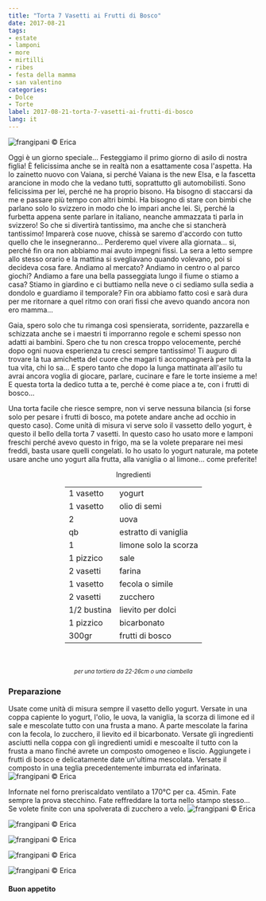 ```yaml
---
title: "Torta 7 Vasetti ai Frutti di Bosco"
date: 2017-08-21
tags:
- estate
- lamponi 
- more 
- mirtilli
- ribes
- festa della mamma
- san valentino
categories:
- Dolce
- Torte 
label: 2017-08-21-torta-7-vasetti-ai-frutti-di-bosco
lang: it 
---
```

![](../2017-08-21-torta-7-vasetti-ai-frutti-di-bosco/header.jpg "frangipani © Erica")

Oggi è un giorno speciale... Festeggiamo il primo giorno di asilo di nostra figlia! È felicissima anche se in realtà non a esattamente cosa l'aspetta. Ha lo zainetto nuovo con Vaiana, si perché Vaiana is the new Elsa, e la fascetta arancione in modo che la vedano tutti, soprattutto gli automobilisti. Sono felicissima per lei, perché ne ha proprio bisono. Ha bisogno di staccarsi da me e passare più tempo con altri bimbi. Ha bisogno di stare con bimbi che parlano solo lo svizzero in modo che lo impari anche lei. Si, perché la furbetta appena sente parlare in italiano, neanche ammazzata ti parla in svizzero! So che si divertirà tantissimo, ma anche che si stancherà tantissimo! Imparerà cose nuove, chissà se saremo d'accordo con tutto quello che le insegneranno... Perderemo quel vivere alla giornata... si, perché fin ora non abbiamo mai avuto impegni fissi. La sera a letto sempre allo stesso orario e la mattina si svegliavano quando volevano, poi si decideva cosa fare. Andiamo al mercato? Andiamo in centro o al parco giochi? Andiamo a fare una bella passeggiata lungo il fiume o stiamo a casa? Stiamo in giardino e ci buttiamo nella neve o ci sediamo sulla sedia a dondolo e guardiamo il temporale? Fin ora abbiamo fatto così e sarà dura per me ritornare a quel ritmo con orari fissi che avevo quando ancora non ero mamma... 

Gaia, spero solo che tu rimanga così spensierata, sorridente, pazzarella e schizzata anche se i maestri ti imporranno regole e schemi spesso non adatti ai bambini. Spero che tu non cresca troppo velocemente, perché dopo ogni nuova esperienza tu cresci sempre tantissimo! Ti auguro di trovare la tua amichetta del cuore che magari ti accompagnerà per tutta la tua vita, chi lo sa... E spero tanto che dopo la lunga mattinata all'asilo tu avrai ancora voglia di giocare, parlare, cucinare e fare le torte insieme a me! E questa torta la dedico tutta a te, perché è come piace a te, con i frutti di bosco... 

Una torta facile che riesce sempre, non vi serve nessuna bilancia (si forse solo per pesare i frutti di bosco, ma potete andare anche ad occhio in questo caso). Come unità di misura vi serve solo il vassetto dello yogurt, è questo il bello della torta 7 vasetti. In questo caso ho usato more e lamponi freschi perché avevo questo in frigo, ma se la volete preparare nei mesi freddi, basta usare quelli congelati. Io ho usato lo yogurt naturale, ma potete usare anche uno yogurt alla frutta, alla vaniglia o al limone... come preferite!

<div id="wrapper" style="text-align: center">
  <div id="yourdiv" style="display: inline-block;">
    <div class="ingredients">
      <div class="ingredients-title">Ingredienti</div>
      <table>
        <tbody>
          </tr>
          <tr>
            <td>1 vasetto</td>
            <td>yogurt</td>
          </tr>
          <tr>
            <td>1 vasetto</td>
            <td>olio di semi</td>
          </tr>
          <tr>
            <td>2</td>
            <td>uova</td>
          </tr>
          <tr>
            <td>qb</td>
            <td>estratto di vaniglia</td>
          </tr>
          <tr>
            <td>1</td>
            <td>limone solo la scorza</td>
          </tr>
          <tr>
            <td>1 pizzico</td>
            <td>sale</td>
          </tr>
          <tr>
            <td>2 vasetti</td>
            <td>farina</td>
           </tr>
          <tr>
            <td>1 vasetto</td>
            <td>fecola o simile</td>
          </tr>
          <tr>
            <td>2 vasetti</td>
            <td>zucchero</td>
          </tr>
          <tr>
            <td>1/2 bustina</td>
            <td>lievito per dolci</td>
          </tr>
          <tr>
            <td>1 pizzico</td>
            <td>bicarbonato</td>
          </tr>
          <tr>
            <td>300gr</td>
            <td>frutti di bosco</td>
          </tr>
        </tbody>
      </table>
      <br></br>
      <i class="pull-right" style="font-size: 80%;">per una tortiera da 22-26cm o una ciambella</i>
    </div>
  </div>
</div>


<h3>
  <font color="grey">
    <i class="fa-solid fa-gears"></i>
  </font> Preparazione
</h3>

Usate come unità di misura sempre il vasetto dello yogurt. Versate in una coppa capiente lo yogurt, l'olio, le uova, la vaniglia, la scorza di limone ed il sale e mescolate tutto con una frusta a mano. A parte mescolate la farina con la fecola, lo zucchero, il lievito ed il bicarbonato. Versate gli ingredienti asciutti nella coppa con gli ingredienti umidi e mescoalte il tutto con la frusta a mano finché avrete un composto omogeneo e liscio. Aggiungete i frutti di bosco e delicatamente date un'ultima mescolata. Versate il composto in una teglia precedentemente imburrata ed infarinata.
![](../2017-08-21-torta-7-vasetti-ai-frutti-di-bosco/teglia.jpg "frangipani © Erica")

Infornate nel forno preriscaldato ventilato a 170°C per ca. 45min. Fate sempre la prova stecchino. Fate reffreddare la torta nello stampo stesso... Se volete finite con una spolverata di zucchero a velo.
![](../2017-08-21-torta-7-vasetti-ai-frutti-di-bosco/risultato1.jpg "frangipani © Erica")

![](../2017-08-21-torta-7-vasetti-ai-frutti-di-bosco/risultato2.jpg "frangipani © Erica")

![](../2017-08-21-torta-7-vasetti-ai-frutti-di-bosco/risultato3.jpg "frangipani © Erica")

![](../2017-08-21-torta-7-vasetti-ai-frutti-di-bosco/risultato4.jpg "frangipani © Erica")

![](../2017-08-21-torta-7-vasetti-ai-frutti-di-bosco/risultato5.jpg "frangipani © Erica")

<h4>Buon appetito
  <font color="red">
    <i class="fa-regular fa-face-smile"></i>
  </font>
</h4>